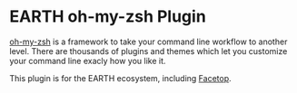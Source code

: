 # EARTH oh-my-zsh Plugin

[oh-my-zsh](https://ohmyz.sh) is a framework to take your command line workflow to another level. There are thousands of plugins and themes which let you customize your command line exacly how you like it.

This plugin is for the EARTH ecosystem, including [Facetop](http://www.facetop.earth).
